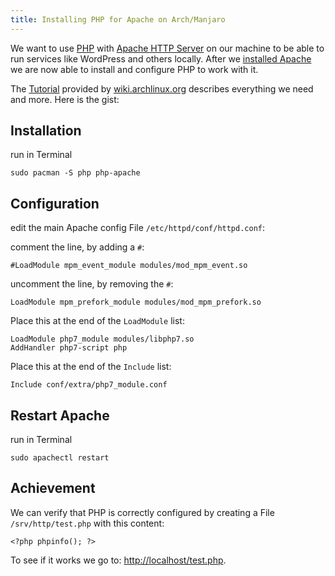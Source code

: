 ```yaml
---
title: Installing PHP for Apache on Arch/Manjaro
---
```


We want to use [PHP](http://php.net/manual/en/intro-whatis.php) 
with [Apache HTTP Server](https://httpd.apache.org/) on our machine 
to be able to run services like WordPress and others locally. 
After we [installed Apache](/installing-apache-on-arch-manjaro/) we are now able to install 
and configure PHP to work with it.

The [Tutorial](https://wiki.archlinux.org/index.php/Apache_HTTP_Server#PHP) 
provided by [wiki.archlinux.org](https://wiki.archlinux.org) 
describes everything we need and more. Here is the gist:

## Installation
run in Terminal
    
    sudo pacman -S php php-apache

## Configuration
edit the main Apache config File `/etc/httpd/conf/httpd.conf`:

comment the line, by adding a `#`:
    
    #LoadModule mpm_event_module modules/mod_mpm_event.so
    
uncomment the line, by removing the `#`:

    LoadModule mpm_prefork_module modules/mod_mpm_prefork.so

Place this at the end of the `LoadModule` list:

    LoadModule php7_module modules/libphp7.so
    AddHandler php7-script php

Place this at the end of the `Include` list:

    Include conf/extra/php7_module.conf

## Restart Apache
run in Terminal

    sudo apachectl restart

## Achievement
We can verify that PHP is correctly configured by creating a File `/srv/http/test.php` with this content:

    <?php phpinfo(); ?>

To see if it works we go to: [http://localhost/test.php](http://localhost/test.php).